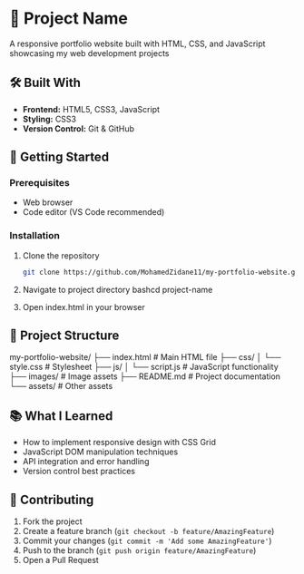 # 🌟 Project Name
A responsive portfolio website built with HTML, CSS, and JavaScript showcasing my web development projects

## 🛠️ Built With

- **Frontend:** HTML5, CSS3, JavaScript
- **Styling:** CSS3
- **Version Control:** Git & GitHub

## 🚀 Getting Started

### Prerequisites
- Web browser
- Code editor (VS Code recommended)

### Installation
1. Clone the repository
   ```bash
   git clone https://github.com/MohamedZidane11/my-portfolio-website.git
2. Navigate to project directory
bashcd project-name

3. Open index.html in your browser

## 📁 Project Structure

my-portfolio-website/
├── index.html          # Main HTML file
├── css/
│   └── style.css       # Stylesheet
├── js/
│   └── script.js       # JavaScript functionality
├── images/             # Image assets
├── README.md           # Project documentation
└── assets/             # Other assets

## 📚 What I Learned

- How to implement responsive design with CSS Grid
- JavaScript DOM manipulation techniques
- API integration and error handling
- Version control best practices

## 🤝 Contributing

1. Fork the project
2. Create a feature branch (`git checkout -b feature/AmazingFeature`)
3. Commit your changes (`git commit -m 'Add some AmazingFeature'`)
4. Push to the branch (`git push origin feature/AmazingFeature`)
5. Open a Pull Request
